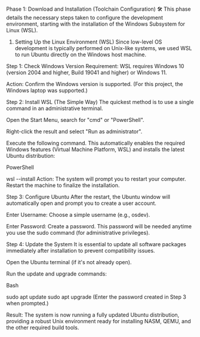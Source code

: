 Phase 1: Download and Installation (Toolchain Configuration) 🛠️
This phase details the necessary steps taken to configure the development environment, starting with the installation of the Windows Subsystem for Linux (WSL).

1. Setting Up the Linux Environment (WSL)
Since low-level OS development is typically performed on Unix-like systems, we used WSL to run Ubuntu directly on the Windows host machine.

Step 1: Check Windows Version
Requirement: WSL requires Windows 10 (version 2004 and higher, Build 19041 and higher) or Windows 11.

Action: Confirm the Windows version is supported. (For this project, the Windows laptop was supported.)

Step 2: Install WSL (The Simple Way)
The quickest method is to use a single command in an administrative terminal.

Open the Start Menu, search for "cmd" or "PowerShell".

Right-click the result and select "Run as administrator".

Execute the following command. This automatically enables the required Windows features (Virtual Machine Platform, WSL) and installs the latest Ubuntu distribution:

PowerShell

wsl --install
Action: The system will prompt you to restart your computer. Restart the machine to finalize the installation.

Step 3: Configure Ubuntu
After the restart, the Ubuntu window will automatically open and prompt you to create a user account.

Enter Username: Choose a simple username (e.g., osdev).

Enter Password: Create a password. This password will be needed anytime you use the sudo command (for administrative privileges).

Step 4: Update the System
It is essential to update all software packages immediately after installation to prevent compatibility issues.

Open the Ubuntu terminal (if it's not already open).

Run the update and upgrade commands:

Bash

sudo apt update
sudo apt upgrade
(Enter the password created in Step 3 when prompted.)

Result: The system is now running a fully updated Ubuntu distribution, providing a robust Unix environment ready for installing NASM, QEMU, and the other required build tools.
